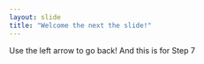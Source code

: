```yaml
---
layout: slide
title: "Welcome the next the slide!"
---
```

Use the left arrow to go back!
And this is for Step 7